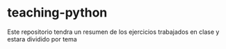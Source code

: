 # teaching-python
Este repositorio tendra un resumen de los ejercicios trabajados en clase y estara dividido por tema
